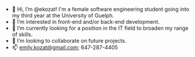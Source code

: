 - 👋 Hi, I’m @ekozat! I'm a female software engineering student going into my third year at the University of Guelph.
- 👀 I’m interested in front-end and/or back-end development.
- 🌱 I’m currently looking for a position in the IT field to broaden my range of skills.
- 💞️ I’m looking to collaborate on future projects.
- 📫 emily.kozat@gmail.com; 647-287-4405
   
   

<!---
ekozat/ekozat is a ✨ special ✨ repository because its `README.md` (this file) appears on your GitHub profile.
You can click the Preview link to take a look at your changes.
--->

